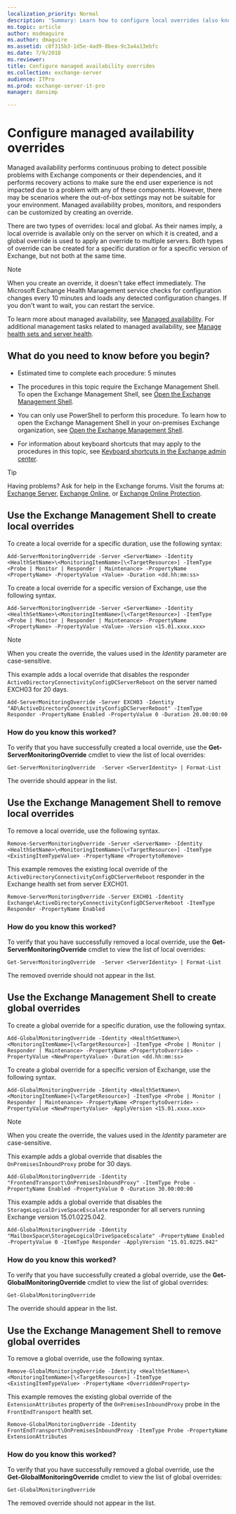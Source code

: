 ```yaml
---
localization_priority: Normal
description: 'Summary: Learn how to configure local overrides (also known as server overrides) and global overrides for managed availability in Exchange Server 2016 and Exchange Server 2019.'
ms.topic: article
author: msdmaguire
ms.author: dmaguire
ms.assetid: c8f315b3-1d5e-4ad9-8bea-9c3a4a13ebfc
ms.date: 7/9/2018
ms.reviewer: 
title: Configure managed availability overrides
ms.collection: exchange-server
audience: ITPro
ms.prod: exchange-server-it-pro
manager: dansimp

---
```


# Configure managed availability overrides

Managed availability performs continuous probing to detect possible problems with Exchange components or their dependencies, and it performs recovery actions to make sure the end user experience is not impacted due to a problem with any of these components. However, there may be scenarios where the out-of-box settings may not be suitable for your environment. Managed availability probes, monitors, and responders can be customized by creating an override.

There are two types of overrides: local and global. As their names imply, a local override is available only on the server on which it is created, and a global override is used to apply an override to multiple servers. Both types of override can be created for a specific duration or for a specific version of Exchange, but not both at the same time.

> [!NOTE]
> When you create an override, it doesn't take effect immediately. The Microsoft Exchange Health Management service checks for configuration changes every 10 minutes and loads any detected configuration changes. If you don't want to wait, you can restart the service.

To learn more about managed availability, see [Managed availability](managed-availability.md). For additional management tasks related to managed availability, see [Manage health sets and server health](health-sets.md).

## What do you need to know before you begin?

- Estimated time to complete each procedure: 5 minutes

- The procedures in this topic require the Exchange Management Shell. To open the Exchange Management Shell, see [Open the Exchange Management Shell](http://technet.microsoft.com/library/63976059-25f8-4b4f-b597-633e78b803c0.aspx).

- You can only use PowerShell to perform this procedure. To learn how to open the Exchange Management Shell in your on-premises Exchange organization, see [Open the Exchange Management Shell](https://docs.microsoft.com/powershell/exchange/exchange-server/open-the-exchange-management-shell).

- For information about keyboard shortcuts that may apply to the procedures in this topic, see [Keyboard shortcuts in the Exchange admin center](../../about-documentation/exchange-admin-center-keyboard-shortcuts.md).

> [!TIP]
> Having problems? Ask for help in the Exchange forums. Visit the forums at: [Exchange Server](https://go.microsoft.com/fwlink/p/?linkId=60612), [Exchange Online](https://go.microsoft.com/fwlink/p/?linkId=267542), or [Exchange Online Protection](https://go.microsoft.com/fwlink/p/?linkId=285351).

## Use the Exchange Management Shell to create local overrides

To create a local override for a specific duration, use the following syntax:

```
Add-ServerMonitoringOverride -Server <ServerName> -Identity <HealthSetName>\<MonitoringItemName>[\<TargetResource>] -ItemType <Probe | Monitor | Responder | Maintenance> -PropertyName <PropertyName> -PropertyValue <Value> -Duration <dd.hh:mm:ss>
```

To create a local override for a specific version of Exchange, use the following syntax.

```
Add-ServerMonitoringOverride -Server <ServerName> -Identity <HealthSetName>\<MonitoringItemName>[\<TargetResource>] -ItemType <Probe | Monitor | Responder | Maintenance> -PropertyName <PropertyName> -PropertyValue <Value> -Version <15.01.xxxx.xxx>
```

> [!NOTE]
> When you create the override, the values used in the _Identity_ parameter are case-sensitive.

This example adds a local override that disables the responder `ActiveDirectoryConnectivityConfigDCServerReboot` on the server named EXCH03 for 20 days.

```
Add-ServerMonitoringOverride -Server EXCH03 -Identity "AD\ActiveDirectoryConnectivityConfigDCServerReboot" -ItemType Responder -PropertyName Enabled -PropertyValue 0 -Duration 20.00:00:00
```

### How do you know this worked?

To verify that you have successfully created a local override, use the **Get-ServerMonitoringOverride** cmdlet to view the list of local overrides:

```
Get-ServerMonitoringOverride  -Server <ServerIdentity> | Format-List
```

The override should appear in the list.

## Use the Exchange Management Shell to remove local overrides

To remove a local override, use the following syntax.

```
Remove-ServerMonitoringOverride -Server <ServerName> -Identity <HealthSetName>\<MonitoringItemName>[\<TargetResource>] -ItemType <ExistingItemTypeValue> -PropertyName <PropertytoRemove>
```

This example removes the existing local override of the `ActiveDirectoryConnectivityConfigDCServerReboot` responder in the Exchange health set from server EXCH01.

```
Remove-ServerMonitoringOverride -Server EXCH01 -Identity Exchange\ActiveDirectoryConnectivityConfigDCServerReboot -ItemType Responder -PropertyName Enabled
```

### How do you know this worked?

To verify that you have successfully removed a local override, use the **Get-ServerMonitoringOverride** cmdlet to view the list of local overrides:

```
Get-ServerMonitoringOverride  -Server <ServerIdentity> | Format-List
```

The removed override should not appear in the list.

## Use the Exchange Management Shell to create global overrides

To create a global override for a specific duration, use the following syntax.

```
Add-GlobalMonitoringOverride -Identity <HealthSetName>\<MonitoringItemName>[\<TargetResource>] -ItemType <Probe | Monitor | Responder | Maintenance> -PropertyName <PropertytoOverride> -PropertyValue <NewPropertyValue> -Duration <dd.hh:mm:ss>
```

To create a global override for a specific version of Exchange, use the following syntax.

```
Add-GlobalMonitoringOverride -Identity <HealthSetName>\<MonitoringItemName>[\<TargetResource>] -ItemType <Probe | Monitor | Responder | Maintenance> -PropertyName <PropertytoOverride> -PropertyValue <NewPropertyValue> -ApplyVersion <15.01.xxxx.xxx>
```

> [!NOTE]
> When you create the override, the values used in the _Identity_ parameter are case-sensitive.

This example adds a global override that disables the `OnPremisesInboundProxy` probe for 30 days.

```
Add-GlobalMonitoringOverride -Identity "FrontendTransport\OnPremisesInboundProxy" -ItemType Probe -PropertyName Enabled -PropertyValue 0 -Duration 30.00:00:00
```

This example adds a global override that disables the `StorageLogicalDriveSpaceEscalate` responder for all servers running Exchange version 15.01.0225.042.

```
Add-GlobalMonitoringOverride -Identity "MailboxSpace\StorageLogicalDriveSpaceEscalate" -PropertyName Enabled -PropertyValue 0 -ItemType Responder -ApplyVersion "15.01.0225.042"
```

### How do you know this worked?

To verify that you have successfully created a global override, use the **Get-GlobalMonitoringOverride** cmdlet to view the list of global overrides:

```
Get-GlobalMonitoringOverride
```

The override should appear in the list.

## Use the Exchange Management Shell to remove global overrides

To remove a global override, use the following syntax.

```
Remove-GlobalMonitoringOverride -Identity <HealthSetName>\<MonitoringItemName>[\<TargetResource>] -ItemType <ExistingItemTypeValue> -PropertyName <OverriddenProperty>
```

This example removes the existing global override of the `ExtensionAttributes` property of the `OnPremisesInboundProxy` probe in the `FrontEndTransport` health set.

```
Remove-GlobalMonitoringOverride -Identity FrontEndTransport\OnPremisesInboundProxy -ItemType Probe -PropertyName ExtensionAttributes
```

### How do you know this worked?

To verify that you have successfully removed a global override, use the **Get-GlobalMonitoringOverride** cmdlet to view the list of global overrides:

```
Get-GlobalMonitoringOverride
```

The removed override should not appear in the list.



